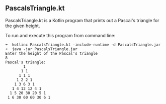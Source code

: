 ## PascalsTriangle.kt 

PascalsTriangle.kt is a Kotlin program that prints out a Pascal's triangle for the given height.

To run and execute this program from command line:
```
➜  kotlinc PascalsTriangle.kt -include-runtime -d PascalsTriangle.jar
➜  java -jar PascalsTriangle.jar
Enter the height of the Pascal's triangle
8
Pascal's triangle:
        1
       1 1
      1 1 1
     1 2 2 1
    1 3 6 3 1
   1 4 12 12 4 1
  1 5 20 30 20 5 1
 1 6 30 60 60 30 6 1

```

